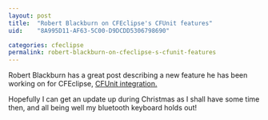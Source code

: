 ```yaml
---
layout: post
title:  "Robert Blackburn on CFEclipse's CFUnit features"
uid:	"8A995D11-AF63-5C00-D9DCDD5306798690"

categories: cfeclipse
permalink: robert-blackburn-on-cfeclipse-s-cfunit-features
---
```

Robert Blackburn has a great post describing a new feature he has been working on for CFEclipse, <a href="http://rbdev.net/devblog/comments.php?y=06&amp;m=12&amp;entry=entry061220-025014&amp;PHPSESSID=928da4ac4f41004a6a8bf825668cdd41">CFUnit integration.</a>

Hopefully I can get an update up during Christmas as I shall have some time then, and all being well my bluetooth keyboard holds out!